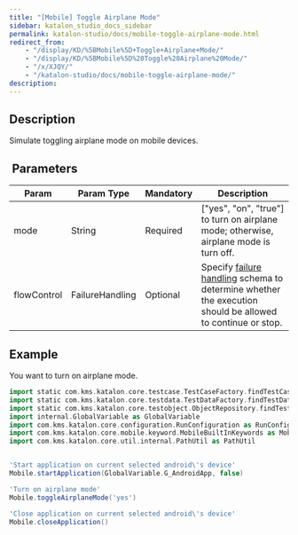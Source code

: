 ```yaml
---
title: "[Mobile] Toggle Airplane Mode" 
sidebar: katalon_studio_docs_sidebar
permalink: katalon-studio/docs/mobile-toggle-airplane-mode.html 
redirect_from:
    - "/display/KD/%5BMobile%5D+Toggle+Airplane+Mode/"
    - "/display/KD/%5BMobile%5D%20Toggle%20Airplane%20Mode/"
    - "/x/XJQY/"
    - "/katalon-studio/docs/mobile-toggle-airplane-mode/"
description: 
---
```

Description  
-------------

Simulate toggling airplane mode on mobile devices.

 Parameters  
-------------

| Param | Param Type | Mandatory | Description |
| --- | --- | --- | --- |
| mode | String | Required | \["yes", "on", "true"\] to turn on airplane mode; otherwise, airplane mode is turn off. |
| flowControl | FailureHandling | Optional | Specify [failure handling](/x/qAAM) schema to determine whether the execution should be allowed to continue or stop. |

Example  
---------

You want to turn on airplane mode.

```groovy
import static com.kms.katalon.core.testcase.TestCaseFactory.findTestCase
import static com.kms.katalon.core.testdata.TestDataFactory.findTestData
import static com.kms.katalon.core.testobject.ObjectRepository.findTestObject
import internal.GlobalVariable as GlobalVariable
import com.kms.katalon.core.configuration.RunConfiguration as RunConfiguration
import com.kms.katalon.core.mobile.keyword.MobileBuiltInKeywords as Mobile
import com.kms.katalon.core.util.internal.PathUtil as PathUtil


'Start application on current selected android\'s device'
Mobile.startApplication(GlobalVariable.G_AndroidApp, false)

'Turn on airplane mode'
Mobile.toggleAirplaneMode('yes')

'Close application on current selected android\'s device'
Mobile.closeApplication()
```